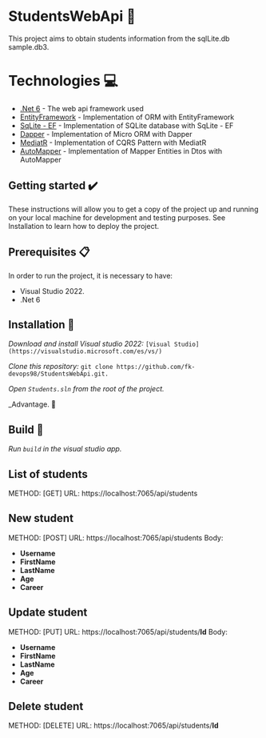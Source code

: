 # StudentsWebApi 🧾
This project aims to obtain students information from the sqlLite.db sample.db3.

# Technologies 💻

* [.Net 6](https://learn.microsoft.com/en-us/dotnet/core/whats-new/dotnet-6) - The web api framework used
* [EntityFramework](https://learn.microsoft.com/es-es/ef/) - Implementation of ORM with EntityFramework
* [SqLite - EF](https://learn.microsoft.com/es-es/ef/core/providers/sqlite/?tabs=dotnet-core-cli) - Implementation of SQLite database with SqLite - EF
* [Dapper](https://www.learndapper.com/) - Implementation of Micro ORM with Dapper
* [MediatR](https://github.com/jbogard/MediatR) - Implementation of CQRS Pattern with MediatR
* [AutoMapper](https://automapper.org/) - Implementation of Mapper Entities in Dtos with AutoMapper
 
## Getting started ✔️

These instructions will allow you to get a copy of the project up and running on your local machine for development and testing purposes.
See Installation to learn how to deploy the project.

## Prerequisites 📋

In order to run the project, it is necessary to have: 
  - Visual Studio 2022.
  - .Net 6

## Installation  🔧

_Download and install Visual studio 2022:_ ```[Visual Studio](https://visualstudio.microsoft.com/es/vs/)```

_Clone this repository:_ ```git clone https://github.com/fk-devops98/StudentsWebApi.git.```

_Open ```Students.sln``` from the root of the project._

_Advantage. 🎉

## Build 🚀

_Run ```build``` in the visual studio app._

## List of students
METHOD: [GET]
URL: https://localhost:7065/api/students

## New student
METHOD: [POST]
URL: https://localhost:7065/api/students
Body: 
  - **Username**
  - **FirstName**
  - **LastName**
  - **Age**
  - **Career**

## Update student
METHOD: [PUT]
URL: https://localhost:7065/api/students/**Id**
Body: 
  - **Username**
  - **FirstName**
  - **LastName**
  - **Age**
  - **Career**

## Delete student
METHOD: [DELETE]
URL: https://localhost:7065/api/students/**Id**
